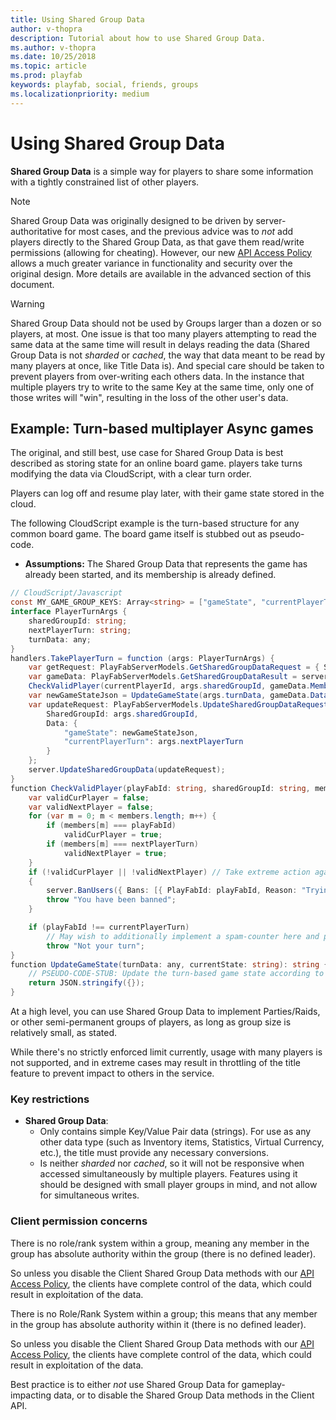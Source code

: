 ```yaml
---
title: Using Shared Group Data
author: v-thopra
description: Tutorial about how to use Shared Group Data.
ms.author: v-thopra
ms.date: 10/25/2018
ms.topic: article
ms.prod: playfab
keywords: playfab, social, friends, groups
ms.localizationpriority: medium
---
```


# Using Shared Group Data

**Shared Group Data** is a simple way for players to share some information with a tightly constrained list of other players.

> [!NOTE]
> Shared Group Data was originally designed to be driven by server-authoritative for most cases, and the previous advice was to *not* add players directly to the Shared Group Data, as that gave them read/write permissions (allowing for cheating). However, our new [API Access Policy](../../config/gamemanager/api-access-policy.md) allows a much greater variance in functionality and security over the original design. More details are available in the advanced section of this document.

> [!WARNING]
> Shared Group Data should not be used by Groups larger than a dozen or so players, at most. One issue is that too many players attempting to read the same data at the same time will result in delays reading the data (Shared Group Data is not *sharded* or *cached*, the way that data meant to be read by many players at once, like Title Data is). And special care should be taken to prevent players from over-writing each others data. In the instance that multiple players try to write to the same Key at the same time, only one of those writes will "win", resulting in the loss of the other user's data.

## Example: Turn-based multiplayer Async games

The original, and still best, use case for Shared Group Data is best described as storing state for an online board game. players take turns modifying the data via CloudScript, with a clear turn order.

Players can log off and resume play later, with their game state stored in the cloud.

The following CloudScript example is the turn-based structure for any common board game. The board game itself is stubbed out as pseudo-code.

- **Assumptions:**  The Shared Group Data that represents the game has already been started, and its membership is already defined.

```csharp
// CloudScript/Javascript
const MY_GAME_GROUP_KEYS: Array<string> = ["gameState", "currentPlayerTurn"];
interface PlayerTurnArgs {
    sharedGroupId: string;
    nextPlayerTurn: string;
    turnData: any;
}
handlers.TakePlayerTurn = function (args: PlayerTurnArgs) {
    var getRequest: PlayFabServerModels.GetSharedGroupDataRequest = { SharedGroupId: args.sharedGroupId, GetMembers: true, Keys: MY_GAME_GROUP_KEYS };
    var gameData: PlayFabServerModels.GetSharedGroupDataResult = server.GetSharedGroupData(getRequest);
    CheckValidPlayer(currentPlayerId, args.sharedGroupId, gameData.Members, gameData.Data["currentPlayerTurn"].Value, args.nextPlayerTurn);
    var newGameStateJson = UpdateGameState(args.turnData, gameData.Data["gameState"].Value);
    var updateRequest: PlayFabServerModels.UpdateSharedGroupDataRequest = {
        SharedGroupId: args.sharedGroupId,
        Data: {
            "gameState": newGameStateJson,
            "currentPlayerTurn": args.nextPlayerTurn
        }
    };
    server.UpdateSharedGroupData(updateRequest);
}
function CheckValidPlayer(playFabId: string, sharedGroupId: string, members: Array<string>, currentPlayerTurn: string, nextPlayerTurn: string): void {
    var validCurPlayer = false;
    var validNextPlayer = false;
    for (var m = 0; m < members.length; m++) {
        if (members[m] === playFabId)
            validCurPlayer = true;
        if (members[m] === nextPlayerTurn)
            validNextPlayer = true;
    }
    if (!validCurPlayer || !validNextPlayer) // Take extreme action against a player trying to cheat
    {
        server.BanUsers({ Bans: [{ PlayFabId: playFabId, Reason: "Trying to play a game you don't belong to: " + sharedGroupId }] });
        throw "You have been banned";
    }

    if (playFabId !== currentPlayerTurn)
        // May wish to additionally implement a spam-counter here and potentially take more extreme action for high-spam count
        throw "Not your turn";
}
function UpdateGameState(turnData: any, currentState: string): string {
    // PSEUDO-CODE-STUB: Update the turn-based game state according to the rules of this game
    return JSON.stringify({});
}
```

At a high level, you can use Shared Group Data to implement Parties/Raids, or other semi-permanent groups of players, as long as group size is relatively small, as stated.

While there's no strictly enforced limit currently, usage with many players is not supported, and in extreme cases may result in throttling of the title feature to prevent impact to others in the service.

### Key restrictions

- **Shared Group Data**:
  - Only contains simple Key/Value Pair data (strings). For use as any other data type (such as Inventory items, Statistics, Virtual Currency, etc.), the title must provide any necessary conversions.
  - Is neither *sharded* nor *cached*, so it will not be responsive when accessed simultaneously by multiple players. Features using it should be designed with small player groups in mind, and not allow for simultaneous writes.

### Client permission concerns

There is no role/rank system within a group, meaning any member in the group has absolute authority within the group (there is no defined leader).

So unless you disable the Client Shared Group Data methods with our [API Access Policy](../../config/gamemanager/api-access-policy.md), the clients have complete control of the data, which could result in exploitation of the data.

There is no Role/Rank System within a group; this means that any member in the group has absolute authority within it (there is no defined leader).

So unless you disable the Client Shared Group Data methods with our [API Access Policy](../../config/gamemanager/api-access-policy.md), the clients have complete control of the data, which could result in exploitation of the data.

 Best practice is to either *not* use Shared Group Data for gameplay-impacting data, or to disable the Shared Group Data methods in the Client API.
